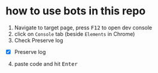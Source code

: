 # how to use bots in this repo

1) Navigate to target page, press <kbd>F12</kbd> to open dev console
2) click on `Console` tab (beside `Elements` in Chrome) 
3) Check Preserve log
- [x] Preserve log
4) paste code and hit <kbd>Enter</kbd>
